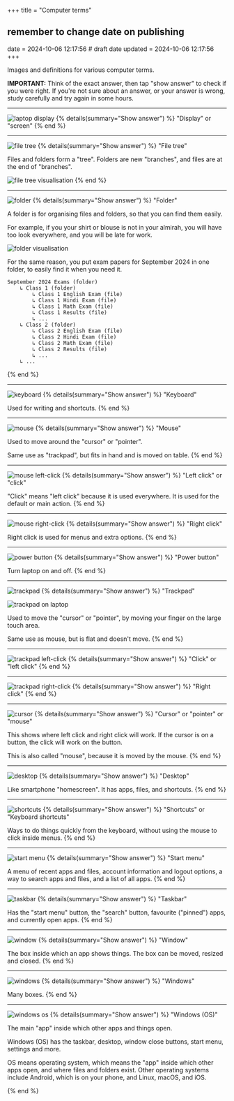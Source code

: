 +++
title = "Computer terms"
## remember to change date on publishing
date = 2024-10-06 12:17:56 # draft date
updated = 2024-10-06 12:17:56
+++

Images and definitions for various computer terms.

**IMPORTANT:** Think of the exact answer,
then tap "show answer" to check if you were right.
If you're not sure about an answer,
or your answer is wrong,
study carefully and try again in some hours.


***

![laptop display](/computer-term-display-context-laptop.svg)
{% details(summary="Show answer") %}
"Display" or "screen"
{% end %}


***

![file tree](/computer-term-file-tree.svg)
{% details(summary="Show answer") %}
"File tree"

Files and folders form a "tree".
Folders are new "branches",
and files are at the end of "branches".

![file tree visualisation](/computer-term-file-tree-visualisation.svg)
{% end %}


***

![folder](/computer-term-folder.svg)
{% details(summary="Show answer") %}
"Folder"

A folder is for organising files and folders,
so that you can find them easily.

For example, if you your shirt or blouse is not in your almirah,
you will have too look everywhere,
and you will be late for work.

![folder visualisation](/computer-term-folder-visualisation.svg)

<!-- they don't seem to think finding past exams is important -->
<!-- what if it was personal images?
but they don't have holiday images.
something else? -->
For the same reason,
you put exam papers for September 2024 in one folder,
to easily find it when you need it.

```
September 2024 Exams (folder)
	↳ Class 1 (folder)
		↳ Class 1 English Exam (file)
		↳ Class 1 Hindi Exam (file)
		↳ Class 1 Math Exam (file)
		↳ Class 1 Results (file)
		↳ ...
	↳ Class 2 (folder)
		↳ Class 2 English Exam (file)
		↳ Class 2 Hindi Exam (file)
		↳ Class 2 Math Exam (file)
		↳ Class 2 Results (file)
		↳ ...
	↳ ...
```
{% end %}


***

![keyboard](/computer-term-keyboard-context-laptop.svg)
{% details(summary="Show answer") %}
"Keyboard"

Used for writing and shortcuts.
{% end %}


***

![mouse](/computer-term-mouse.svg)
{% details(summary="Show answer") %}
"Mouse"

Used to move around the "cursor" or "pointer".

Same use as "trackpad",
but fits in hand and is moved on table.
{% end %}


***

![mouse left-click](/computer-term-mouse-click-left.svg)
{% details(summary="Show answer") %}
"Left click" or "click"

"Click" means "left click" because it is used everywhere.
It is used for the default or main action.
{% end %}


***

![mouse right-click](/computer-term-mouse-click-right.svg)
{% details(summary="Show answer") %}
"Right click"

Right click is used for menus and extra options.
{% end %}


***

![power button](/computer-term-power-button-context-laptop.svg)
{% details(summary="Show answer") %}
"Power button"

Turn laptop on and off.
{% end %}


***

![trackpad](/computer-term-trackpad.svg)
{% details(summary="Show answer") %}
"Trackpad"

![trackpad on laptop](/computer-term-trackpad-context-laptop.svg)

Used to move the "cursor" or "pointer",
by moving your finger on the large touch area.

Same use as mouse,
but is flat and doesn't move.
{% end %}


***

![trackpad left-click](/computer-term-trackpad-click-left.svg)
{% details(summary="Show answer") %}
"Click" or "left click"
{% end %}


***

![trackpad right-click](/computer-term-trackpad-click-right.svg)
{% details(summary="Show answer") %}
"Right click"
{% end %}


***

![cursor](/computer-term-cursor.svg)
{% details(summary="Show answer") %}
"Cursor" or "pointer" or "mouse"

This shows where left click and right click will work.
If the cursor is on a button,
the click will work on the button.

This is also called "mouse",
because it is moved by the mouse.
{% end %}


***

![desktop](/computer-term-desktop.svg)
{% details(summary="Show answer") %}
"Desktop"

Like smartphone "homescreen".
It has apps, files, and shortcuts.
{% end %}


***

![shortcuts](/computer-term-shortcuts.svg)
{% details(summary="Show answer") %}
"Shortcuts" or "Keyboard shortcuts"

Ways to do things quickly from the keyboard,
without using the mouse to click inside menus.
{% end %}


***

![start menu](/computer-term-start-menu.svg)
{% details(summary="Show answer") %}
"Start menu"

A menu of recent apps and files,
account information and logout options,
a way to search apps and files,
and a list of all apps.
{% end %}


***

![taskbar](/computer-term-taskbar.svg)
{% details(summary="Show answer") %}
"Taskbar"

Has the "start menu" button,
the "search" button,
favourite ("pinned") apps,
and currently open apps.
{% end %}


***

![window](/computer-term-window.svg)
{% details(summary="Show answer") %}
"Window"

The box inside which an app shows things.
The box can be moved, resized and closed.
{% end %}


***

![windows](/computer-term-windows.svg)
{% details(summary="Show answer") %}
"Windows"

Many boxes.
{% end %}


***

![windows os](/computer-term-windows-os.svg)
{% details(summary="Show answer") %}
"Windows (OS)"

The main "app" inside which other apps and things open.

Windows (OS) has the taskbar, desktop, window close buttons,
start menu, settings and more.

OS means operating system,
which means the "app" inside which other apps open,
and where files and folders exist.
Other operating systems include Android,
which is on your phone,
and Linux, macOS, and iOS.

<!-- TODO: android logo -->
{% end %}
